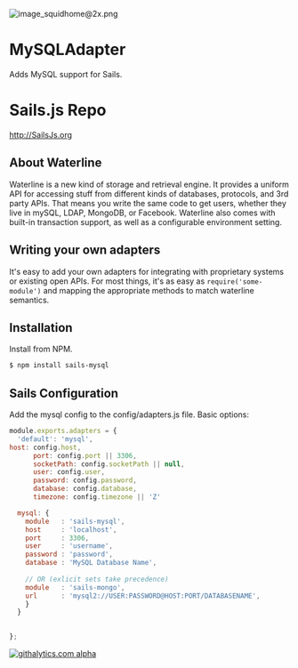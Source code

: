 ![image_squidhome@2x.png](http://i.imgur.com/RIvu9.png) 

# MySQLAdapter

Adds MySQL support for Sails.

# Sails.js Repo
http://SailsJs.org


## About Waterline
Waterline is a new kind of storage and retrieval engine.  It provides a uniform API for accessing stuff from different kinds of databases, protocols, and 3rd party APIs.  That means you write the same code to get users, whether they live in mySQL, LDAP, MongoDB, or Facebook.
Waterline also comes with built-in transaction support, as well as a configurable environment setting. 


## Writing your own adapters
It's easy to add your own adapters for integrating with proprietary systems or existing open APIs.  For most things, it's as easy as `require('some-module')` and mapping the appropriate methods to match waterline semantics.

## Installation

Install from NPM.

```bash
$ npm install sails-mysql
```

## Sails Configuration

Add the mysql config to the config/adapters.js file.  Basic options:

```javascript
module.exports.adapters = {
  'default': 'mysql',
host: config.host,
      port: config.port || 3306,
      socketPath: config.socketPath || null,
      user: config.user,
      password: config.password,
      database: config.database,
      timezone: config.timezone || 'Z'

  mysql: {
    module   : 'sails-mysql',
    host     : 'localhost',
    port     : 3306,
    user     : 'username',
    password : 'password',
    database : 'MySQL Database Name',
    
    // OR (exlicit sets take precedence)
    module   : 'sails-mongo',
    url      : 'mysql2://USER:PASSWORD@HOST:PORT/DATABASENAME',
    }
  }

 
};
```
[![githalytics.com alpha](https://cruel-carlota.pagodabox.com/a22d3919de208c90c898986619efaa85 "githalytics.com")](http://githalytics.com/mikermcneil/sails-mysql)
